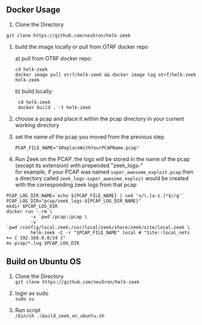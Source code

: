## Docker Usage

1) Clone the Directory

`git clone https://github.com/neu5ron/helk-zeek`

1) build the image locally or pull from OTRF docker repo

    a) pull from OTRF docker repo: 
    ```shell script
    cd helk-zeek
    docker image pull otrf/helk-zeek && docker image tag otrf/helk-zeek helk-zeek
    ```
    b) build locally:
   ```shell script
    cd helk-zeek
    docker build . -t helk-zeek
    ```
1) choose a pcap and place it within the pcap directory in your current working directory

1) set the name of the pcap you moved from the previous step
    ```shell script
    PCAP_FILE_NAME="$ReplaceWithYourPCAPName.pcap"
    ````

1) Run Zeek on the PCAP. the logs will be stored in the name of the pcap (except its extension) with prepended "zeek_logs-"  
for example, if your PCAP was named `super_awesome_exploit.pcap` then a directory called `zeek_logs-super_awesome_exploit` would be created with the corresponding zeek logs from that pcap
```shell script
PCAP_LOG_DIR_NAME=`echo ${PCAP_FILE_NAME} | sed 's/\.[a-z.]*$//g'`
PCAP_LOG_DIR="pcap/zeek_logs-${PCAP_LOG_DIR_NAME}"
mkdir $PCAP_LOG_DIR
docker run --rm \
         -v `pwd`/pcap:/pcap \
         -v `pwd`/config/local.zeek:/usr/local/zeek/share/zeek/site/local.zeek \
         helk-zeek -C -r "$PCAP_FILE_NAME" local # "Site::local_nets += { 192.168.0.0/24 }"
mv pcap/*.log $PCAP_LOG_DIR

```


## Build on Ubuntu OS
1) Clone the Directory  
`git clone https://github.com/neu5ron/helk-zeek`

1) login as sudo  
`sudo su`

1) Run script  
`/bin/sh .\build_zeek_on_ubuntu.sh`